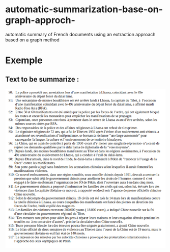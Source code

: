 # automatic-summarization-base-on-graph-approch-
automatic summary of French documents using an extraction approach based on a graph method
# Exemple
## Text to be summarize :
![alt](tex.png)
